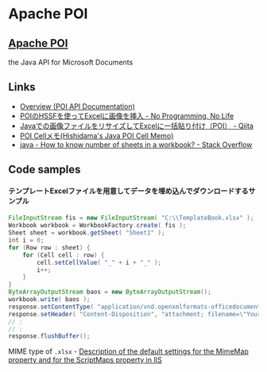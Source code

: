 # Apache POI

<div id="gollum-heading">
  <h2>
    <a href="http://poi.apache.org/">Apache POI</a>
  </h2>
  <p>the Java API for Microsoft Documents</p>
</div>

## Links

- [Overview (POI API Documentation)](http://poi.apache.org/apidocs/overview-summary.html)
- [POIのHSSFを使ってExcelに画像を挿入 - No Programming, No Life](http://npnl.hatenablog.jp/entry/20081122/1227337357)
- [Javaでの画像ファイルをリサイズしてExcelに一括貼り付け（POI） - Qiita](http://qiita.com/mojaie/items/ace880e817e80f7746c0)
- [POI Cellメモ(Hishidama's Java POI Cell Memo)](http://www.ne.jp/asahi/hishidama/home/tech/apache/poi/cell.html)
- [java - How to know number of sheets in a workbook? - Stack Overflow](http://stackoverflow.com/questions/2077566/how-to-know-number-of-sheets-in-a-workbook)


## Code samples

#### テンプレートExcelファイルを用意してデータを埋め込んでダウンロードするサンプル
```java
FileInputStream fis = new FileInputStream( "C:\\TemplateBook.xlsx" );
Workbook workbook = WorkbookFactory.create( fis );
Sheet sheet = workbook.getSheet( "Sheet1" );
int i = 0;
for (Row row : sheet) {
	for (Cell cell : row) {
		cell.setCellValue( "_" + i + "_" );
		i++;
	}
}
ByteArrayOutputStream baos = new ByteArrayOutputStream();
workbook.write( baos );
response.setContentType( "application/vnd.openxmlformats-officedocument.spreadsheetml.sheet" );
response.setHeader( "Content-Disposition", "attachment; filename=\"YourBook.xlsx\"" );
// :
// :
response.flushBuffer();
```
MIME type of `.xlsx` - [Description of the default settings for the MimeMap property and for the ScriptMaps property in IIS](http://support.microsoft.com/kb/936496/en-us)
